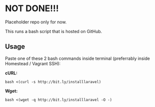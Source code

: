 # NOT DONE!!!

Placeholder repo only for now.

This runs a bash script that is hosted on GitHub.

## Usage

Paste one of these 2 bash commands inside terminal (preferrably inside Homestead / Vagrant SSH):

**cURL:**

```bash <(curl -s http://bit.ly/installlaravel)```

**Wget:**

```bash <(wget -q http://bit.ly/installlaravel -O -)```